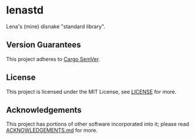 <!-- SPDX-License-Identifier: MIT -->

# lenastd

Lena's (mine) disnake "standard library".

## Version Guarantees

This project adheres to [Cargo SemVer](https://doc.rust-lang.org/cargo/reference/semver.html).

## License

This project is licensed under the MIT License, see [LICENSE](./LICENSE) for more.

## Acknowledgements

This project has portions of other software incorporated into it; please read
[ACKNOWLEDGEMENTS.md](./ACKNOWLEDGEMENTS.md) for more.
